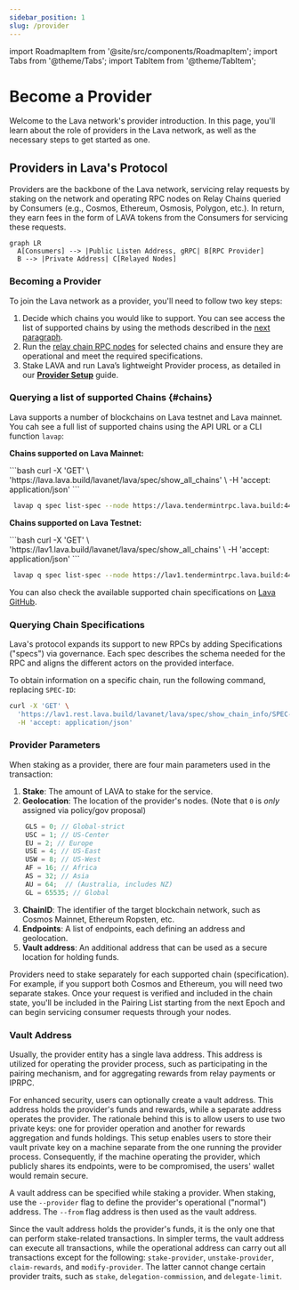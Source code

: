 ```yaml
---
sidebar_position: 1
slug: /provider
---
```


import RoadmapItem from '@site/src/components/RoadmapItem';
import Tabs from '@theme/Tabs';
import TabItem from '@theme/TabItem';

# Become a Provider

Welcome to the Lava network's provider introduction. In this page, you'll learn about the role of providers in the Lava network, as well as the necessary steps to get started as one.


## Providers in Lava's Protocol

Providers are the backbone of the Lava network, servicing relay requests by staking on the network and operating RPC nodes on Relay Chains queried by Consumers (e.g., Cosmos, Ethereum, Osmosis, Polygon, etc.). In return, they earn fees in the form of LAVA tokens from the Consumers for servicing these requests.

```mermaid
graph LR
  A[Consumers] --> |Public Listen Address, gRPC| B[RPC Provider]
  B --> |Private Address| C[Relayed Nodes]
```

### Becoming a Provider

To join the Lava network as a provider, you'll need to follow two key steps:

1. Decide which chains you would like to support. You can see access the list of supported chains by using the methods described in the [next paragraph](#chains).
2. Run the [relay chain RPC nodes](./running-nodes/run-nodes.mdx) for selected chains and ensure they are operational and meet the required specifications.
3. Stake LAVA and run Lava’s lightweight Provider process, as detailed in our **[Provider Setup](docs/provider/provider-setup.md)** guide.



### Querying a list of supported Chains {#chains}

Lava supports a number of blockchains on Lava testnet and Lava mainnet. You cah see a full list of supported chains using the API URL or a CLI function `lavap`:


**Chains supported on Lava Mainnet:**

<Tabs>
  <TabItem value="URL" label="URL">
  ```bash
  curl -X 'GET' \
  'https://lava.lava.build/lavanet/lava/spec/show_all_chains' \
  -H 'accept: application/json' 
  ```     

  </TabItem>

  <TabItem value="lavap" label="lavap">

  ```bash
   lavap q spec list-spec --node https://lava.tendermintrpc.lava.build:443 
   ```          

  </TabItem>
</Tabs>

**Chains supported on Lava Testnet:**

<Tabs>
  <TabItem value="URL" label="URL">
  ```bash
  curl -X 'GET' \
  'https://lav1.lava.build/lavanet/lava/spec/show_all_chains' \
  -H 'accept: application/json'
  ```      

  </TabItem>

  <TabItem value="lavap" label="lavap">

  ```bash
   lavap q spec list-spec --node https://lav1.tendermintrpc.lava.build:443 
   ```          

  </TabItem>
</Tabs>

You can also check the available supported chain specifications on [Lava GitHub](https://github.com/lavanet/lava/tree/main/specs).


### Querying Chain Specifications

Lava's protocol expands its support to new RPCs by adding Specifications ("specs") via governance. Each spec describes the schema needed for the RPC and aligns the different actors on the provided interface.

To obtain information on a specific chain, run the following command, replacing `SPEC-ID`:

```bash
curl -X 'GET' \
  'https://lav1.rest.lava.build/lavanet/lava/spec/show_chain_info/SPEC-ID' \
  -H 'accept: application/json'
```







### Provider Parameters

When staking as a provider, there are four main parameters used in the transaction:

1. **Stake**: The amount of LAVA to stake for the service.
2. **Geolocation**: The location of the provider's nodes. (Note that `0` is *only* assigned via policy/gov proposal)

```javascript
    GLS = 0; // Global-strict
    USC = 1; // US-Center
    EU = 2; // Europe
    USE = 4; // US-East
    USW = 8; // US-West
    AF = 16; // Africa
    AS = 32; // Asia
    AU = 64;  // (Australia, includes NZ)
    GL = 65535; // Global
```

3. **ChainID**: The identifier of the target blockchain network, such as Cosmos Mainnet, Ethereum Ropsten, etc.
4. **Endpoints**: A list of endpoints, each defining an address and geolocation.
5. **Vault address**: An additional address that can be used as a secure location for holding funds.

Providers need to stake separately for each supported chain (specification). For example, if you support both Cosmos and Ethereum, you will need two separate stakes. Once your request is verified and included in the chain state, you'll be included in the Pairing List starting from the next Epoch and can begin servicing consumer requests through your nodes.

### Vault Address

Usually, the provider entity has a single lava address. This address is utilized for operating the provider process, such as participating in the pairing mechanism, and for aggregating rewards from relay payments or IPRPC.

For enhanced security, users can optionally create a vault address. This address holds the provider's funds and rewards, while a separate address operates the provider. The rationale behind this is to allow users to use two private keys: one for provider operation and another for rewards aggregation and funds holdings. This setup enables users to store their vault private key on a machine separate from the one running the provider process. Consequently, if the machine operating the provider, which publicly shares its endpoints, were to be compromised, the users' wallet would remain secure.

A vault address can be specified while staking a provider. When staking, use the `--provider` flag to define the provider's operational ("normal") address. The `--from` flag address is then used as the vault address.

Since the vault address holds the provider's funds, it is the only one that can perform stake-related transactions. In simpler terms, the vault address can execute all transactions, while the operational address can carry out all transactions except for the following: `stake-provider`, `unstake-provider`, `claim-rewards`, and `modify-provider`. The latter cannot change certain provider traits, such as `stake`, `delegation-commission`, and `delegate-limit`.

